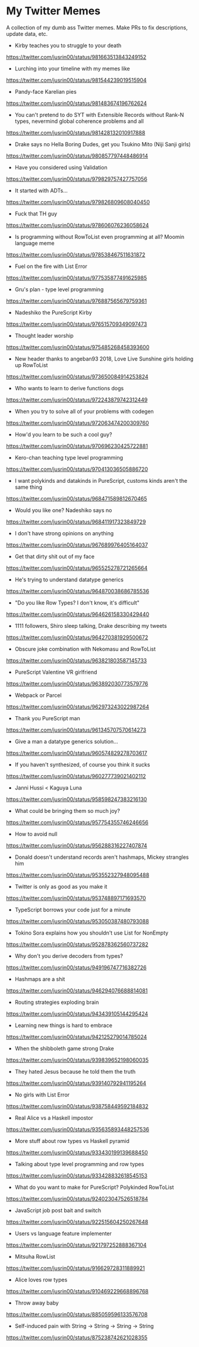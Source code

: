 # My Twitter Memes

A collection of my dumb ass Twitter memes. Make PRs to fix descriptions, update data, etc.

* Kirby teaches you to struggle to your death

https://twitter.com/jusrin00/status/981663513843249152

* Lurching into your timeline with my memes like

https://twitter.com/jusrin00/status/981544239019515904

* Pandy-face Karelian pies

https://twitter.com/jusrin00/status/981483674196762624

* You can't pretend to do SYT with Extensible Records without Rank-N types, nevermind global coherence problems and all

https://twitter.com/jusrin00/status/981428132010917888

* Drake says no Hella Boring Dudes, get you Tsukino Mito (Niji Sanji girls)

https://twitter.com/jusrin00/status/980857797448486914

* Have you considered using Validation

https://twitter.com/jusrin00/status/979829757427757056

* It started with ADTs...

https://twitter.com/jusrin00/status/979826809608040450

* Fuck that TH guy

https://twitter.com/jusrin00/status/978606076236058624

* Is programming without RowToList even programming at all? Moomin language meme

https://twitter.com/jusrin00/status/978538467511631872

* Fuel on the fire with List Error

https://twitter.com/jusrin00/status/977535877491625985

* Gru's plan - type level programming

https://twitter.com/jusrin00/status/976887565679759361

* Nadeshiko the PureScript Kirby

https://twitter.com/jusrin00/status/976515709349097473

* Thought leader worship

https://twitter.com/jusrin00/status/975485268458393600

* New header thanks to angeban93 2018, Love Live Sunshine girls holding up RowToList

https://twitter.com/jusrin00/status/973650084914253824

* Who wants to learn to derive functions dogs

https://twitter.com/jusrin00/status/972243879742312449

* When you try to solve all of your problems with codegen

https://twitter.com/jusrin00/status/972063474200309760

* How'd you learn to be such a cool guy?

https://twitter.com/jusrin00/status/970696230425722881

* Kero-chan teaching type level programming

https://twitter.com/jusrin00/status/970413036505886720

* I want polykinds and datakinds in PureScript, customs kinds aren't the same thing

https://twitter.com/jusrin00/status/968471589812670465

* Would you like one? Nadeshiko says no

https://twitter.com/jusrin00/status/968411917323849729

* I don't have strong opinions on anything

https://twitter.com/jusrin00/status/967689976405164037

* Get that dirty shit out of my face

https://twitter.com/jusrin00/status/965525278721265664

* He's trying to understand datatype generics

https://twitter.com/jusrin00/status/964870038686785536

* "Do you like Row Types? I don't know, it's difficult"

https://twitter.com/jusrin00/status/964626158330429440

* 1111 followers, Shiro sleep talking, Drake describing my tweets

https://twitter.com/jusrin00/status/964270381929500672

* Obscure joke combination with Nekomasu and RowToList

https://twitter.com/jusrin00/status/963821803587145733

* PureScript Valentine VR girlfriend

https://twitter.com/jusrin00/status/963892030773579776

* Webpack or Parcel

https://twitter.com/jusrin00/status/962973243022987264

* Thank you PureScript man

https://twitter.com/jusrin00/status/961345707570614273

* Give a man a datatype generics solution...

https://twitter.com/jusrin00/status/960574829278703617

* If you haven't synthesized, of course you think it sucks

https://twitter.com/jusrin00/status/960277739021402112

* Janni Hussi < Kaguya Luna

https://twitter.com/jusrin00/status/958598247383216130

* What could be bringing them so much joy?

https://twitter.com/jusrin00/status/957754355746246656

* How to avoid null

https://twitter.com/jusrin00/status/956288316227407874

* Donald doesn't understand records aren't hashmaps, Mickey strangles him

https://twitter.com/jusrin00/status/953552327948095488

* Twitter is only as good as you make it

https://twitter.com/jusrin00/status/953748897171693570

* TypeScript borrows your code just for a minute

https://twitter.com/jusrin00/status/953050387480793088

* Tokino Sora explains how you shouldn't use List for NonEmpty

https://twitter.com/jusrin00/status/952878362560737282

* Why don't you derive decoders from types?

https://twitter.com/jusrin00/status/949196747716382726

* Hashmaps are a shit

https://twitter.com/jusrin00/status/946294076688814081

* Routing strategies exploding brain

https://twitter.com/jusrin00/status/943439105144295424

* Learning new things is hard to embrace

https://twitter.com/jusrin00/status/942125279014785024

* When the shibboleth game strong Drake

https://twitter.com/jusrin00/status/939839652198060035

* They hated Jesus because he told them the truth

https://twitter.com/jusrin00/status/939140792941195264

* No girls with List Error

https://twitter.com/jusrin00/status/938758449592184832

* Real Alice vs a Haskell impostor

https://twitter.com/jusrin00/status/935635893448257536

* More stuff about row types vs Haskell pyramid

https://twitter.com/jusrin00/status/933430199139688450

* Talking about type level programming and row types

https://twitter.com/jusrin00/status/933428832618545153

* What do you want to make for PureScript? Polykinded RowToList

https://twitter.com/jusrin00/status/924023047526518784

* JavaScript job post bait and switch

https://twitter.com/jusrin00/status/922515604250267648

* Users vs language feature implementer

https://twitter.com/jusrin00/status/921797252888367104

* Mitsuha RowList

https://twitter.com/jusrin00/status/916629728311889921

* Alice loves row types

https://twitter.com/jusrin00/status/910469229668896768

* Throw away baby

https://twitter.com/jusrin00/status/885059596133576708

* Self-induced pain with String -> String -> String -> String

https://twitter.com/jusrin00/status/875238742621028355
